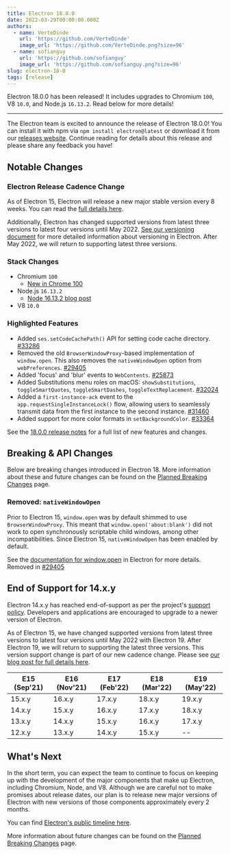 ```yaml
---
title: Electron 18.0.0
date: 2022-03-29T00:00:00.000Z
authors:
  - name: VerteDinde
    url: 'https://github.com/VerteDinde'
    image_url: 'https://github.com/VerteDinde.png?size=96'
  - name: sofianguy
    url: 'https://github.com/sofianguy'
    image_url: 'https://github.com/sofianguy.png?size=96'
slug: electron-18-0
tags: [release]
---
```


Electron 18.0.0 has been released! It includes upgrades to Chromium `100`, V8 `10.0`, and Node.js `16.13.2`. Read below for more details!

<!-- truncate -->

---

The Electron team is excited to announce the release of Electron 18.0.0! You can install it with npm via `npm install electron@latest` or download it from our [releases website](https://www.electronjs.org/releases/stable). Continue reading for details about this release and please share any feedback you have!

## Notable Changes

### Electron Release Cadence Change

As of Electron 15, Electron will release a new major stable version every 8 weeks. You can read the [full details here](https://www.electronjs.org/blog/8-week-cadence).

Additionally, Electron has changed supported versions from latest three versions to latest four versions until May 2022. [See our versioning document](https://www.electronjs.org/docs/latest/tutorial/electron-versioning) for more detailed information about versioning in Electron. After May 2022, we will return to supporting latest three versions.

### Stack Changes

- Chromium `100`
  - [New in Chrome 100](https://developer.chrome.com/blog/new-in-chrome-100/)
- Node.js `16.13.2`
  - [Node 16.13.2 blog post](https://nodejs.org/en/blog/release/v16.13.2/)
- V8 `10.0`

### Highlighted Features

- Added `ses.setCodeCachePath()` API for setting code cache directory. [#33286](https://github.com/electron/electron/pull/33286)
- Removed the old `BrowserWindowProxy`-based implementation of `window.open`. This also removes the `nativeWindowOpen` option from `webPreferences`. [#29405](https://github.com/electron/electron/pull/29405)
- Added 'focus' and 'blur' events to `WebContents`. [#25873](https://github.com/electron/electron/pull/25873)
- Added Substitutions menu roles on macOS: `showSubstitutions`, `toggleSmartQuotes`, `toggleSmartDashes`, `toggleTextReplacement`. [#32024](https://github.com/electron/electron/pull/32024)
- Added a `first-instance-ack` event to the `app.requestSingleInstanceLock()` flow, allowing users to seamlessly transmit data from the first instance to the second instance. [#31460](https://github.com/electron/electron/pull/31460)
- Added support for more color formats in `setBackgroundColor`. [#33364](https://github.com/electron/electron/pull/33364)

See the [18.0.0 release notes](https://github.com/electron/electron/releases/tag/v18.0.0) for a full list of new features and changes.

## Breaking & API Changes

Below are breaking changes introduced in Electron 18. More information about these and future changes can be found on the [Planned Breaking Changes](https://www.electronjs.org/docs/latest/breaking-changes) page.

### Removed: `nativeWindowOpen`

Prior to Electron 15, `window.open` was by default shimmed to use `BrowserWindowProxy`. This meant that `window.open('about:blank')` did not work to open synchronously scriptable child windows, among other incompatibilities. Since Electron 15, `nativeWindowOpen` has been enabled by default.

See the [documentation for window.open](https://www.electronjs.org/docs/latest/api/window-open#windowopenurl-framename-features) in Electron for more details. Removed in [#29405](https://github.com/electron/electron/pull/29405)

## End of Support for 14.x.y

Electron 14.x.y has reached end-of-support as per the project's [support policy](https://www.electronjs.org/docs/latest/tutorial/electron-timelines#version-support-policy). Developers and applications are encouraged to upgrade to a newer version of Electron.

As of Electron 15, we have changed supported versions from latest three versions to latest four versions until May 2022 with Electron 19. After Electron 19, we will return to supporting the latest three versions. This version support change is part of our new cadence change. Please see [our blog post for full details here](https://www.electronjs.org/blog/8-week-cadence/#-will-electron-extend-the-number-of-supported-versions).

| E15 (Sep'21) | E16 (Nov'21) | E17 (Feb'22) | E18 (Mar'22) | E19 (May'22) |
| ------------ | ------------ | ------------ | ------------ | ------------ |
| 15.x.y       | 16.x.y       | 17.x.y       | 18.x.y       | 19.x.y       |
| 14.x.y       | 15.x.y       | 16.x.y       | 17.x.y       | 18.x.y       |
| 13.x.y       | 14.x.y       | 15.x.y       | 16.x.y       | 17.x.y       |
| 12.x.y       | 13.x.y       | 14.x.y       | 15.x.y       | --           |

## What's Next

In the short term, you can expect the team to continue to focus on keeping up with the development of the major components that make up Electron, including Chromium, Node, and V8. Although we are careful not to make promises about release dates, our plan is to release new major versions of Electron with new versions of those components approximately every 2 months.

You can find [Electron's public timeline here](https://www.electronjs.org/docs/latest/tutorial/electron-timelines).

More information about future changes can be found on the [Planned Breaking Changes](https://github.com/electron/electron/blob/main/docs/breaking-changes.md) page.
